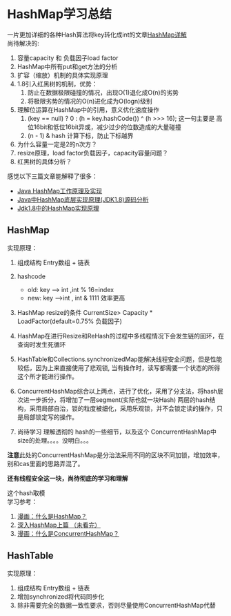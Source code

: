 # HashMap学习总结

一片更加详细的各种Hash算法将key转化成int的文章[HashMap详解](http://www.hollischuang.com/archives/2091)<br/>
尚待解决的:
1. 容量capacity 和 负载因子load factor
1. HashMap中所有put和get方法的分析
2. 扩容（缩放）机制的具体实现原理
3. 1.8引入红黑树的机制，优势：
    1. 防止在数据极限碰撞的情况，出现O(1)退化成O(n)的劣势
    2. 将极限劣势的情况的O(n)进化成为O(logn)级别
4. 理解位运算在HashMap中的引用，意义优化速度操作
    1. (key == null) ? 0 : (h = key.hashCode()) ^ (h >>> 16);
        这一句主要是 高位16bit和低位16bit异或，减少过少的位数造成的大量碰撞
    2. 	(n - 1) & hash  计算下标，防止下标越界
5. 为什么容量一定是2的n次方？
6. resize原理，load factor负载因子，capacity容量问题？
7. 红黑树的具体分析？

感觉以下三篇文章能解释了很多：
* [Java HashMap工作原理及实现](https://yikun.github.io/2015/04/01/Java-HashMap%E5%B7%A5%E4%BD%9C%E5%8E%9F%E7%90%86%E5%8F%8A%E5%AE%9E%E7%8E%B0/)
* [Java中HashMap底层实现原理(JDK1.8)源码分析](http://blog.csdn.net/tuke_tuke/article/details/51588156)
* [Jdk1.8中的HashMap实现原理](http://blog.csdn.net/fjse51/article/details/53811465)


## HashMap
实现原理：
1. 组成结构  Entry数组 + 链表
2. hashcode
    * old: key --> int ,int % 16=index
    * new: key -->int , int & 1111 效率更高
3. HashMap resize的条件 CurrentSize> Capacity * LoadFactor(default=0.75% 负载因子)
4. HashMap在进行Resize和ReHash的过程中多线程情况下会发生链的回环，在查询时发生死循环
5. HashTable和Collections.synchronizedMap能解决线程安全问题，但是性能较低，因为上来直接使用了悲观锁,
    当有操作时，读写都需要一个状态的所得这个所才能进行操作。
6. ConcurrentHashMap综合以上两点，进行了优化，采用了分支法，将hash层次进一步拆分，将增加了一层segment(实际也就一块Hash)
    两层的hash结构，采用局部自治，锁的粒度被细化，采用乐观锁，并不会锁定读的操作，只是局部锁定写的操作。

7. 尚待学习 理解透彻的 hash的一些细节，以及这个 ConcurrentHashMap中size的处理。。。。没明白。。。

**注意**此处的ConcurrentHashMap是分治法采用不同的区块不同加锁，增加效率，别和cas里面的思路弄混了。

**还有线程安全这一块，尚待彻底的学习和理解**

这个hash取模 <br/>
学习参考：
1. [漫画：什么是HashMap？](https://mp.weixin.qq.com/s?__biz=MzIxNjA5MTM2MA==&mid=2652434336&idx=1&sn=c808ecd7fd01e4caa779a767d0d16eb0&chksm=8c62102fbb1599393e372a5cf462462885fd899fe21cce2e5477e262396ba712f9374bc3a7d7&scene=21#wechat_redirect)
2. [深入HashMap上篇 （未看完）](https://www.cnblogs.com/softidea/p/7261111.html)
3. [漫画：什么是ConcurrentHashMap？](https://mp.weixin.qq.com/s?__biz=MzIxMjE5MTE1Nw==&mid=2653192083&idx=1&sn=5c4becd5724dd72ad489b9ed466329f5&chksm=8c990d49bbee845f69345e4121888ec967df27988bc66afd984a25331d2f6464a61dc0335a54&scene=21#wechat_redirect)


## HashTable
实现原理：
1. 组成结构 Entry数组 + 链表
2. 增加synchronized将代码同步化
3. 除非需要完全的数据一致性要求，否则尽量使用ConcurrentHashMap代替
